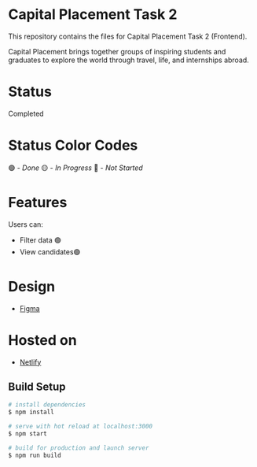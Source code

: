 # Capital Placement Task 2
This repository contains the files for Capital Placement Task 2 (Frontend).

Capital Placement brings together groups of inspiring students and graduates to 
explore the world through travel, life, and internships abroad.

# Status
Completed

# Status Color Codes
🟢 - _Done_
🟡 - _In Progress_
🔴 - _Not Started_

# Features
Users can:
- Filter data 🟢
- View candidates🟢

# Design
- [Figma](https://capitalplacement.netlify.app)

# Hosted on
- [Netlify](https://capitalplacement.netlify.app)

## Build Setup

```bash
# install dependencies
$ npm install

# serve with hot reload at localhost:3000
$ npm start

# build for production and launch server
$ npm run build

```
